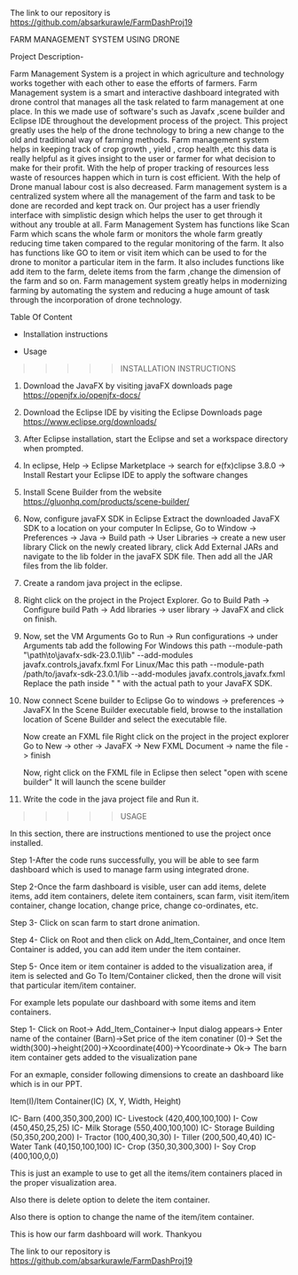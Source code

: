 The link to our repository is https://github.com/absarkurawle/FarmDashProj19

FARM MANAGEMENT SYSTEM USING DRONE

Project Description-

Farm Management System is a project in which agriculture and technology works together with each other to ease the efforts of farmers. Farm Management system is a smart and interactive dashboard integrated with drone control that manages all the task related to farm management at one place. In this we made use of software's such as Javafx ,scene builder and Eclipse IDE throughout the development process of the project. This project greatly uses the help of the drone technology to bring a new change to the old and traditional way of farming methods. Farm management system helps in keeping track of crop growth , yield , crop health ,etc this data is really helpful as it gives insight to the user or farmer for what decision to make for their profit. With the help of proper tracking of resources less waste of resources happen which in turn is cost efficient. With the help of Drone manual labour cost is also decreased. Farm management system is a centralized system where all the management of the farm and task to be done are recorded and kept track on. Our project has a user friendly interface with simplistic design which helps the user to get through it without any trouble at all. Farm Management System has functions like Scan Farm which scans the whole farm or monitors the whole farm greatly reducing time taken compared to the regular monitoring of the farm. It also has functions like GO to item or visit item which can be used to for the drone to monitor a particular item in the farm. It also includes functions like add item to the farm, delete items from the farm ,change the dimension of the farm and so on. Farm management system greatly helps in modernizing farming by automating the system and reducing a huge amount of task through the incorporation of drone technology.


Table Of Content 

- Installation instructions

- Usage


>>>>>INSTALLATION INSTRUCTIONS

1. Download the JavaFX by visiting javaFX downloads page
https://openjfx.io/openjfx-docs/
2. Download the Eclipse IDE by visiting the Eclipse Downloads page
https://www.eclipse.org/downloads/
3. After Eclipse installation, start the Eclipse and set a workspace directory when prompted.
4. In eclipse, Help -> Eclipse Marketplace -> search for e(fx)clipse 3.8.0 -> Install 
   Restart your Eclipse IDE to apply the software changes
5. Install Scene Builder from the website https://gluonhq.com/products/scene-builder/
6. Now, configure javaFX SDK in Eclipse
   Extract the downloaded JavaFX SDK to a location on your computer
   In Eclipse,
Go to Window -> Preferences -> Java -> Build path -> User Libraries -> create a new user library
   Click on the newly created library, click Add External JARs and navigate to the lib folder in the javaFX SDK file. Then add all the JAR files from the lib folder. 
7. Create a random java project in the eclipse.
8. Right click on the project in the Project Explorer.
   Go to Build Path -> Configure build Path -> Add libraries -> user library -> JavaFX and click on finish.
9. Now, set the VM Arguments 
   Go to Run -> Run configurations -> under Arguments tab add the following 
   For Windows this path
   --module-path "\path\to\javafx-sdk-23.0.1\lib" --add-modules javafx.controls,javafx.fxml
   For Linux/Mac this path
   --module-path /path/to/javafx-sdk-23.0.1/lib --add-modules javafx.controls,javafx.fxml
 Replace the path inside " " with the actual path to your JavaFX SDK.
10. Now connect Scene builder to Eclipse
    Go to windows -> preferences -> JavaFX
    In the Scene Builder executable field, browse to the installation location of Scene Builder and select the executable file.
    
    Now create an FXML file
    Right click on the project in the project explorer
    Go to New -> other -> JavaFX -> New FXML Document -> name the file -> finish
    
    Now, right click on the FXML file in Eclipse then select "open with scene builder"
    It will launch the scene builder
    
11. Write the code in the java project file and Run it. 



>>>>>USAGE

In this section, there are instructions mentioned to use the project once installed.

Step 1-After the code runs successfully, you will be able to see farm dashboard which is used to manage farm using integrated drone.

Step 2-Once the farm dashboard is visible, user can add items, delete items, add item containers, delete item containers, scan farm, visit item/item container, change location, change price, change co-ordinates, etc.

Step 3- Click on scan farm to start drone animation.

Step 4- Click on Root and then click on Add_Item_Container, and once Item Container is added, you can add item under the item container. 

Step 5- Once item or item container is added to the visualization area, if item is selected and Go To Item/Container clicked, then the drone will visit that particular item/item container.

For example lets populate our dashboard with some items and item containers.

Step 1- Click on Root-> Add_Item_Container-> Input dialog appears-> Enter name of the container (Barn)->Set price of the item conatiner (0)-> Set the width(300)->height(200)->Xcoordinate(400)->Ycoordinate-> Ok-> The barn item container gets added to the visualization pane

For an exmaple, consider following dimensions to create an dashboard like which is in our PPT.

Item(I)/Item Container(IC) (X, Y, Width, Height)

IC- Barn (400,350,300,200)
IC- Livestock (420,400,100,100)
I- Cow (450,450,25,25)
IC- Milk Storage (550,400,100,100)
IC- Storage Building (50,350,200,200)
I- Tractor (100,400,30,30)
I- Tiller (200,500,40,40)
IC- Water Tank (40,150,100,100)
IC- Crop (350,30,300,300)
I- Soy Crop (400,100,0,0)

This is just an example to use to get all the items/item containers placed in the proper visualization area.

Also there is delete option to delete the item container. 

Also there is option to change the name of the item/item container.

This is how our farm dashboard will work. Thankyou

The link to our repository is https://github.com/absarkurawle/FarmDashProj19
